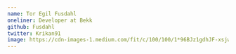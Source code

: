 ```yaml
---
name: Tor Egil Fusdahl
oneliner: Developer at Bekk
github: Fusdahl
twitter: Krikan91
image: https://cdn-images-1.medium.com/fit/c/100/100/1*96BJz1gdhJF-xsjw408HAA.png
---
```

